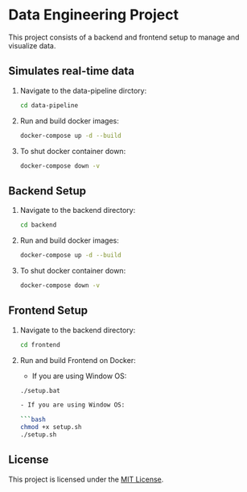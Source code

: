 # Data Engineering Project

This project consists of a backend and frontend setup to manage and visualize data.

## Simulates real-time data
1. Navigate to the data-pipeline dirctory:
   ```bash
   cd data-pipeline

2. Run and build docker images:
   ```bash
   docker-compose up -d --build

3. To shut docker container down:
    ```bash
    docker-compose down -v

## Backend Setup
1. Navigate to the backend directory:
   ```bash
   cd backend

2. Run and build docker images:
   ```bash
   docker-compose up -d --build

3. To shut docker container down:
    ```bash
    docker-compose down -v

## Frontend Setup
1. Navigate to the backend directory:
   ```bash
   cd frontend

2. Run and build Frontend on Docker:
   - If you are using Window OS:

   ```bash
   ./setup.bat

   - If you are using Window OS:

   ```bash
   chmod +x setup.sh
   ./setup.sh

## License
This project is licensed under the [MIT License](LICENSE).
